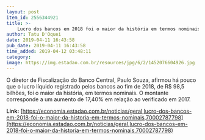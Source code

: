 ```yaml
---
layout: post
item_id: 2556344921
title: >-
    Lucro dos bancos em 2018 foi o maior da história em termos nominais
author: Tatu D'Oquei
date: 2019-04-11 16:43:58
pub_date: 2019-04-11 16:43:58
time_added: 2019-04-12 03:48:11
category: 
image: https://img.estadao.com.br/resources/jpg/6/2/1452076604926.jpg
---
```


O diretor de Fiscalização do Banco Central, Paulo Souza, afirmou há pouco que o lucro líquido registrado pelos bancos ao fim de 2018, de R$ 98,5 bilhões, foi o maior da história, em termos nominais. O montante corresponde a um aumento de 17,40% em relação ao verificado em 2017.

**Link:** [https://economia.estadao.com.br/noticias/geral,lucro-dos-bancos-em-2018-foi-o-maior-da-historia-em-termos-nominais,70002787798](https://economia.estadao.com.br/noticias/geral,lucro-dos-bancos-em-2018-foi-o-maior-da-historia-em-termos-nominais,70002787798)

